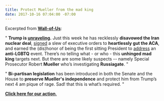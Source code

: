 ```yaml
---
title: Protect Mueller from the mad king
date: 2017-10-16 07:04:00 -07:00
---
```


Excerpted from [**Wall-of-Us**](https://www.wallofus.org/):

"  **Trump is [unraveling](https://www.vanityfair.com/news/2017/10/donald-trump-is-unraveling-white-house-advisers).** Just this week he has recklessly **disavowed the Iran nuclear deal**, [signed](https://www.washingtonpost.com/national/health-science/trump-to-sign-executive-order-to-gut-aca-insurance-rules-and-undermine-marketplaces/2017/10/11/40abf774-ae97-11e7-9e58-e6288544af98_story.html?utm_term=.0ae654247877) a slew of executive orders to **heartlessly gut the ACA**, and earned the (dis)honor of being the first sitting President to [address](https://www.huffingtonpost.com/entry/donald-trump-values-voter-summit_us_59e0b596e4b03a7be57fe666) an **anti-LGBTQ** event. There’s no telling what - or who - this **unhinged mad king** targets next. But there are some likely suspects -- namely Special Prosecutor Robert **Mueller** who’s investigating **Russiagate**.  "

"  **Bi-partisan legislation** has been introduced in both the Senate and the House to **preserve Mueller's independence** and protect him from Trump’s next 4 am pique of rage. Sad! that this is what’s required.  "

[**Click here for our action**.](https://www.wallofus.org/posts/204/protect-mueller-from-the-mad-king)